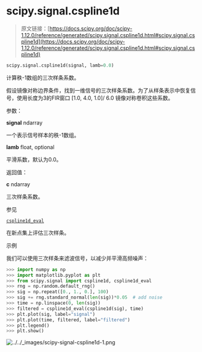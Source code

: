 # scipy.signal.cspline1d

> 原文链接：[https://docs.scipy.org/doc/scipy-1.12.0/reference/generated/scipy.signal.cspline1d.html#scipy.signal.cspline1d](https://docs.scipy.org/doc/scipy-1.12.0/reference/generated/scipy.signal.cspline1d.html#scipy.signal.cspline1d)

```py
scipy.signal.cspline1d(signal, lamb=0.0)
```

计算秩-1数组的三次样条系数。

假设镜像对称边界条件，找到一维信号的三次样条系数。为了从样条表示中恢复信号，使用长度为3的FIR窗口 [1.0, 4.0, 1.0]/ 6.0 镜像对称卷积这些系数。

参数：

**signal** ndarray

一个表示信号样本的秩-1数组。

**lamb** float, optional

平滑系数，默认为0.0。

返回值：

**c** ndarray

三次样条系数。

参见

[`cspline1d_eval`](scipy.signal.cspline1d_eval.html#scipy.signal.cspline1d_eval "scipy.signal.cspline1d_eval")

在新点集上评估三次样条。

示例

我们可以使用三次样条来滤波信号，以减少并平滑高频噪声：

```py
>>> import numpy as np
>>> import matplotlib.pyplot as plt
>>> from scipy.signal import cspline1d, cspline1d_eval
>>> rng = np.random.default_rng()
>>> sig = np.repeat([0., 1., 0.], 100)
>>> sig += rng.standard_normal(len(sig))*0.05  # add noise
>>> time = np.linspace(0, len(sig))
>>> filtered = cspline1d_eval(cspline1d(sig), time)
>>> plt.plot(sig, label="signal")
>>> plt.plot(time, filtered, label="filtered")
>>> plt.legend()
>>> plt.show() 
```

![../../_images/scipy-signal-cspline1d-1.png](../Images/03edaa2d68b7c200720bd156d63b34fe.png)
